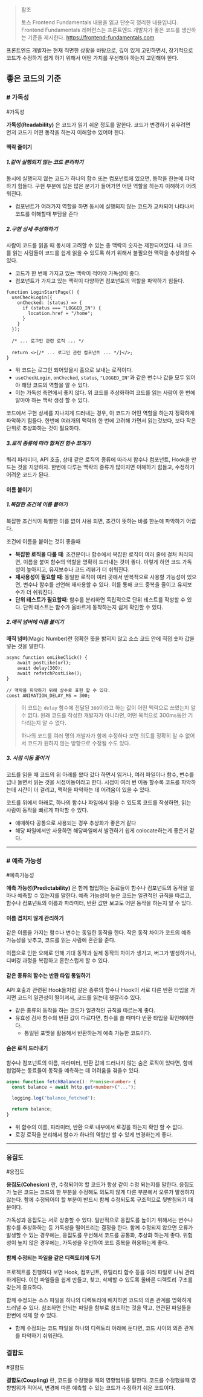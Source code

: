 > 참조
> 
> 토스 Frontend Fundamentals 내용을 읽고 단순히 정리한 내용입니다.
> Frontend Fundamentals 레퍼런스는 프론트엔드 개발자가 좋은 코드를 생산하는 기준을 제시한다.
> https://frontend-fundamentals.com

  
프론트엔드 개발자는 현재 직면한 상황을 바탕으로, 깊이 있게 고민하면서, 장기적으로 코드가 수정하기 쉽게 하기 위해서 어떤 가치를 우선해야 하는지 고민해야 한다.
## 좋은 코드의 기준

### # 가독성

#가독성

 **가독성(Readability)**  은 코드가 읽기 쉬운 정도를 말한다. 코드가 변경하기 쉬우려면 먼저 코드가 어떤 동작을 하는지 이해할수 있어야 한다.
#### 맥락 줄이기

##### 1.같이 실행되지 않는 코드 분리하기

동시에 실행되지 않는 코드가 하나의 함수 또는 컴포넌트에 있으면, 동작을 한눈에 파악하기 힘들다. 구현 부분에 많은 많은 분기가 들어가면 어떤 역할을 하는지 이해하기 어려워진다.
- 컴포넌트가 여러가지 역할을 하면 동시에 실행되지 않는 코드가 교차되어 나타나서 코드를 이해할때 부담을 준다

##### 2.구현 상세 추상화하기

사람이 코드를 읽을 때 동시에 고려할 수 있는 총 맥락의 숫자는 제한되어있다. 내 코드를 읽는 사람들이 코드를 쉽게 읽을 수 있도록 하기 위해서 불필요한 맥락을 추상화할 수 있다.
- 코드가 한 번에 가지고 있는 맥락이 적어야 가독성이 좋다.
- 컴포넌트가 가지고 있는 맥락이 다양하면 컴포넌트의 역할을 파악하기 힘들다.

``` tsx
function LoginStartPage() {
  useCheckLogin({
    onChecked: (status) => {
      if (status === "LOGGED_IN") {
        location.href = "/home";
      }
    }
  });

  /* ... 로그인 관련 로직 ... */

  return <>{/* ... 로그인 관련 컴포넌트 ... */}</>;
}

```

- 위 코드는 로그인 되어있을시 홈으로 보내는 로직이다.
- `useCheckLogin`, `onChecked`, `status`, `"LOGGED_IN"`과 같은 변수나 값을 모두 읽어야 해당 코드의 역할을 알 수 있다.
- 이는 가독성 측면에서 좋지 않다. 위 코드를 추상화하여 코드를 읽는 사람이 한 번에 알아야 하는 맥락 생성 할 수 있다.

코드에서 구현 상세를 지나치게 드러내는 경우, 이 코드가 어떤 역할을 하는지 정확하게 파악하기 힘들다. 한번에 여러개의 맥락의 한 번에 고려해 가면서 읽는것보다, 보다 작은 단위로 추상화하는 것이 필요하다.

##### 3.로직 종류에 따라 합쳐진 함수 쪼개기

쿼리 파라미터, API 호출, 상태 같은 로직의 종류에 따라서 함수나 컴포넌트, Hook을 만드는 것을 지양하자.
한번에 다루는 맥락의 종류가 많아지면 이해하기 힘들고, 수정하기 어려운 코드가 된다.

#### 이름 붙이기

##### 1.복잡한 조건에 이름 붙이기

복잡한 조건식이 특별한 이름 없이 사용 되면, 조건이 뜻하는 바를 한눈에 파악하기 어렵다.

조건에 이름을 붙이는 것이 좋을때
- **복잡한 로직을 다룰 때**: 조건문이나 함수에서 복잡한 로직이 여러 줄에 걸처 처리되면, 이름을 붙여 함수의 역할을 명확히 드러내는 것이 좋다. 이렇게 하면 코드 가독성이 높아지고, 유지보수나 코드 리뷰가 더 쉬워진다.
- **재사용성이 필요할 때**: 동일한 로직이 여러 곳에서 반복적으로 사용할 가능성이 있으면, 변수나 함수를 선언해 재사용할 수 있다. 이를 통해 코드 중복을 줄이고 유지보수가 더 쉬워진다.
- **단위 테스트가 필요할때**: 함수를 분리하면 독립적으로 단위 테스트를 작성할 수 있다. 단위 테스트는 함수가 올바르게 동작하는지 쉽게 확인할 수 있다.
##### 2.매직 넘버에 이름 붙이기

**매직 넘버**(Magic Number)란 정확한 뜻을 밝히지 않고 소스 코드 안에 직접 숫자 값을 넣는 것을 말한다.

```tsx
async function onLikeClick() { 
	await postLike(url); 
	await delay(300); 
	await refetchPostLike(); 
}

// 맥락을 파악하기 위해 상수로 표현 할 수 있다.
const ANIMATION_DELAY_MS = 300;
```

> 이 코드는 `delay` 함수에 전달된 `300`이라고 하는 값이 어떤 맥락으로 쓰였는지 알 수 없다. 원래 코드를 작성한 개발자가 아니라면, 어떤 목적으로 300ms동안 기다리는지 알 수 없다.
> 
> 하나의 코드를 여러 명의 개발자가 함께 수정하다 보면 의도를 정확히 알 수 없어서 코드가 원하지 않는 방향으로 수정될 수도 있다.

##### 3. 시점 이동 줄이기

코드를 읽을 때 코드의 위 아래를 왔다 갔다 하면서 읽거나, 여러 파일이나 함수, 변수를 넘나 들면서 읽는 것을 시점이동이라고 한다. 시점이 여러 번 이동 할수록 코드를 파악하는데 시간이 더 걸리고, 맥락을 파악하는 데 어려움이 있을 수 있다.

코드를 위에서 아래로, 하나의 함수나 파일에서 읽을 수 있도록 코드를 작성하면, 읽는 사람이 동작을 빠르게 파악할 수 있다.
- 애매하다 공통으로 사용되는 경우 추상화가 좋은거 같다
- 해당 파일에서만 사용하면 해당파일에서 발견하기 쉽게 colocate하는게 좋은거 같다.

---
###  # 예측 가능성

#예측가능성

**에측 가능성(Predictability)** 은 함께 협업하는 동료들이 함수나 컴포넌트의 동작을 얼마나 예측할 수 있는지를 말한다. 예측 가능성이 높은 코드는 일관적인 규칙을 따르고, 함수나 컴포넌트의 이름과 파라미터, 반환 값만 보고도 어떤 동작을 하는지 알 수 있다.

#### 이름 겹치지 않게 관리하기

같은 이름을 가지는 함수나 변수는 동일한 동작을 한다. 작은 동작 차이가 코드의 예측 가능성을 낮추고, 코드를 읽는 사람에 혼란을 준다.

이름으로 인한 오해로 인해 기대 동작과 실제 동작의 차이가 생기고, 버그가 발생하거나, 디버깅 과정을 복잡하고 혼란스럽게 할 수 있다.

#### 같은 종류의 함수는 반환 타입 통일하기

API 호출과 관련된 Hook들처럼 같은 종류의 함수나 Hook이 서로 다른 반환 타입을 가지면 코드의 일관성이 떨어져서, 코드를 읽는데 헷갈리수 있다.

- 같은 종류의 동작을 하는 코드가 일관적인 규칙을 따르는게 좋다.
- 유효성 검사 함수의 반환 값이 다르다면, 함수를 쓸 때마다 반환 타입을 확인해야한다.
	- 통일된 포멧을 활용해서 반환하는게 예측 가능한 코드이다.

#### 숨은 로직 드러내기

함수나 컴포넌트의 이름, 파라미터, 반환 값에 드러나지 않는 숨은 로직이 있다면, 함께 협업하는 동료들이 동작을 예측하는 데 어려움을 겪을수 있다.

``` ts
async function fetchBalance(): Promise<number> {
  const balance = await http.get<number>("...");

  logging.log("balance_fetched");

  return balance;
}

```
- 위 함수의 이름, 파라미터, 반환 으로 내부에서 로깅을 하는지 확인 할 수 없다.
- 로깅 로직을 분리해서 함수가 하나의 역할만 할 수 있게 변경하는게 좋다.

---
### 응집도

#응집도

**응집도(Cohesion)** 란, 수정되어야 할 코드가 항상 같이 수정 되는지를 말한다. 응집도가 높은 코드는 코드의 한 부분을 수정해도 의도치 않게 다른 부분에서 오류가 발생하지 않는다. 함께 수정되어야 할 부분이 반드시 함께 수정되도록 구조적으로 뒷받침되기 때문이다.

가독성과 응집도는 서로 상충할 수 있다.
일반적으로 응집도를 높이기 위해서는 변수나 함수를 추상화하는 등 가독성을 떨어뜨리는 결정을 한다. 함께 수정되지 않으면 오류가 발생할 수 있는 경우에는, 응집도를 우선해서 코드를 공통화, 추상화 하는게 좋다. 위험성이 높지 않은 경우에는, 가독성을 우선하여 코드 중복을 허용하는게 좋다.

#### 함께 수정되는 파일을 같은 디렉토리에 두기

프로젝트를 진행하다 보면 Hook, 컴포넌트, 유틸리티 함수 등을 여러 파일로 나눠 관리 하게된다. 이런 파일들을 쉽게 만들고, 찾고, 삭제할 수 있도록 올바른 디렉토리 구조를 갖는게 중요하다.

함께 수정되는 소스 파일을 하나의 디렉토리에 배치하면 코드의 의존 관계를 명확하게 드러낼 수 있다. 참조하면 안되는 파일을 함부로 참조하는 것을 막고, 연관된 파일들을 한번에 삭제 할 수 있다.
- 함께 수정되는 코드 파일을 하나의 디렉토리 아래에 둔다면, 코드 사이의 의존 관계를 파악하기 쉬워진다.


### 결합도

#결합도

**결합도(Coupling)** 란, 코드를 수정했을 때의 영향범위를 말한다. 코드를 수정했을때 영향범위가 적어서, 변경에 따른 예측할 수 있는 코드가 수정하기 쉬운 코드이다.
